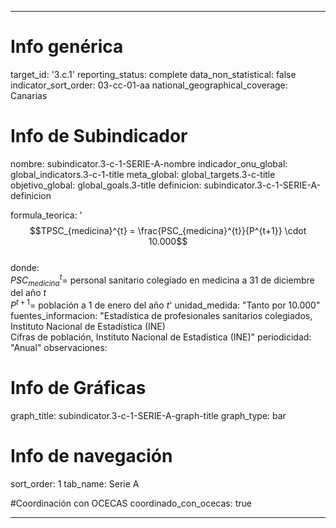 ---

# Info genérica
target_id: '3.c.1'
reporting_status: complete
data_non_statistical: false
indicator_sort_order: 03-cc-01-aa
national_geographical_coverage: Canarias

# Info de Subindicador
nombre: subindicator.3-c-1-SERIE-A-nombre
indicador_onu_global: global_indicators.3-c-1-title
meta_global: global_targets.3-c-title
objetivo_global: global_goals.3-title
definicion: subindicator.3-c-1-SERIE-A-definicion

formula_teorica: '$$TPSC_{medicina}^{t} = \frac{PSC_{medicina}^{t}}{P^{t+1}} \cdot 10.000$$ <br>
donde: <br>
$PSC_{medicina}^{t} =$ personal sanitario colegiado en medicina a 31 de diciembre del año $t$ <br>
$P^{t+1} =$ población a 1 de enero del año $t$'
unidad_medida: "Tanto por 10.000"
fuentes_informacion: "Estadística de profesionales sanitarios colegiados, Instituto Nacional de Estadística (INE)<br>
Cifras de población, Instituto Nacional de Estadística (INE)"
periodicidad: "Anual"
observaciones:

# Info de Gráficas
graph_title: subindicator.3-c-1-SERIE-A-graph-title
graph_type: bar

# Info de navegación
sort_order: 1
tab_name: Serie A

#Coordinación con OCECAS
coordinado_con_ocecas: true

---